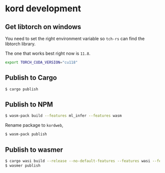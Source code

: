 # kord development

## Get libtorch on windows

You need to set the right environment variable so `tch-rs` can find the libtorch library.

The one that works best right now is `11.8`.

```bash
export TORCH_CUDA_VERSION="cu118"
```

## Publish to Cargo

```bash
$ cargo publish
```

## Publish to NPM

```bash
$ wasm-pack build --features ml_infer --features wasm
```

Rename package to `kordweb`,

```bash
$ wasm-pack publish
```

## Publish to wasmer

```bash
$ cargo wasi build --release --no-default-features --features wasi --features cli --features ml_infer --features analyze_file
$ wasmer publish
```